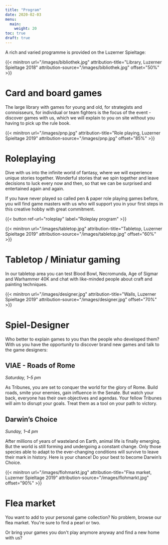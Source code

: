 ```yaml
---
title: "Program"
date: 2020-02-03
menu:
  main:
    weight: 20
toc: true
draft: true
---
```


A rich and varied programme is provided on the Luzerner Spieltage:

{{< minitron url="/images/bibliothek.jpg" attribution-title="Library, Luzerner Spieltage 2018" attribution-source="/images/bibliothek.jpg" offset="50%" >}}

# Card and board games

The large library with games for young and old, for strategists and connoisseurs, for individual or team fighters is the focus of the event - discover games with us, which we will explain to you on site without you having to pick up the rule book.

{{< minitron url="/images/pnp.jpg" attribution-title="Role playing, Luzerner Spieltage 2019" attribution-source="/images/pnp.jpg" offset="85%" >}}

# Roleplaying

Dive with us into the infinite world of fantasy, where we will experience unique stories together. Wonderful stories that we spin together and leave decisions to luck every now and then, so that we can be surprised and entertained again and again.

If you have never played so called pen & paper role playing games before, you will find game masters with us who will support you in your first steps in this creative hobby with great commitment.

{{< button ref-url="roleplay" label="Roleplay program" >}}

{{< minitron url="/images/tabletop.jpg" attribution-title="Tabletop, Luzerner Spieltage 2019" attribution-source="/images/tabletop.jpg" offset="60%" >}}

# Tabletop / Miniatur gaming

In our tabletop area you can test Blood Bowl, Necromunda, Age of Sigmar and Warhammer 40K and chat with like-minded people about craft and painting techniques.

{{< minitron url="/images/designer.jpg" attribution-title="Walls, Luzerner Spieltage 2019" attribution-source="/images/designer.jpg" offset="70%" >}}

# Spiel-Designer

Who better to explain games to you than the people who developed them? With us you have the opportunity to discover brand new games and talk to the game designers:

## VIAE - Roads of Rome

_Saturday, 1–5 pm_

As Tribunes, you are set to conquer the world for the glory of Rome. Build  roads, smite your enemies, gain influence in the Senate. But watch your back, everyone has their own objectives and agendas. Your fellow Tribunes will aim to disrupt your goals. Treat them as a tool on your path to victory.

## Darwin’s Choice

_Sunday, 1–4 pm_

After millions of years of wasteland on Earth, animal life is finally emerging. But the world is still forming and undergoing a constant change. Only those species able to adapt to the ever-changing conditions will survive to leave their mark in history. Here is your chance! Do your best to become Darwin’s Choice.

{{< minitron url="/images/flohmarkt.jpg" attribution-title="Flea market, Luzerner Spieltage 2019" attribution-source="/images/flohmarkt.jpg" offset="90%" >}}

# Flea market

You want to add to your personal game collection? No problem, browse our flea market. You're sure to find a pearl or two.

Or bring your games you don't play anymore anyway and find a new home with us?
